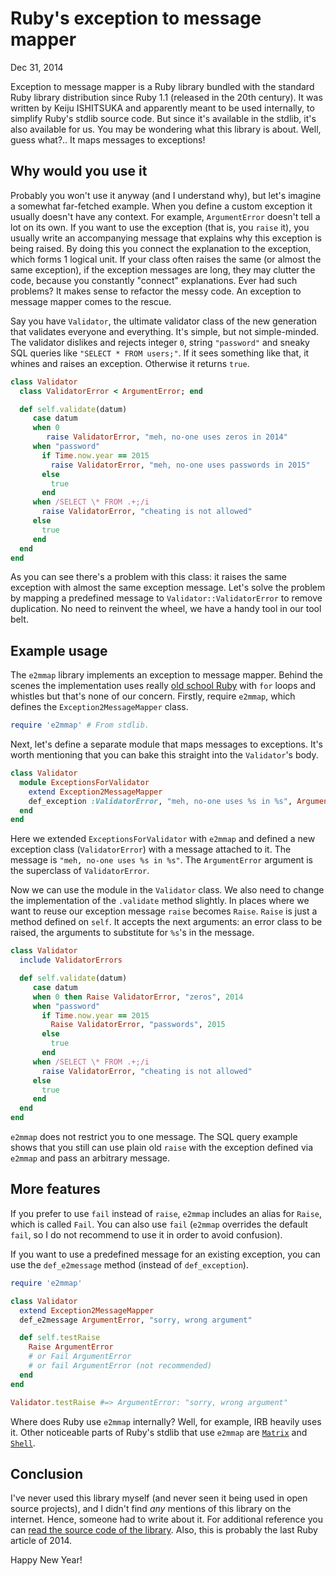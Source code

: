 Ruby's exception to message mapper
==================================

<p class="post__date"><time datetime="2014-12-31">Dec 31, 2014</time></p>

Exception to message mapper is a Ruby library bundled with the standard Ruby library distribution since Ruby 1.1 (released in the 20th century). It was written by Keiju ISHITSUKA and apparently meant to be used internally, to simplify Ruby's stdlib source code. But since it's available in the stdlib, it's also available for us. You may be wondering what this library is about. Well, guess what?.. It maps messages to exceptions!

Why would you use it
--

Probably you won't use it anyway (and I understand why), but let's imagine a somewhat far-fetched example.
When you define a custom exception it usually doesn't have any context. For example, `ArgumentError` doesn't tell a lot on its own.  If you want to use the exception (that is, you `raise` it), you usually write an accompanying message that explains why this exception is being raised. By doing this you connect the explanation to the exception, which forms 1 logical unit. If your class often raises the same (or almost the same exception), if the exception messages are long, they may clutter the code, because you constantly "connect" explanations. Ever had such problems? It makes sense to refactor the messy code. An exception to message mapper comes to the rescue.

Say you have `Validator`, the ultimate validator class of the new generation that validates everyone and everything. It's simple, but not simple-minded. The validator dislikes and rejects integer `0`, string `"password"` and sneaky SQL queries like `"SELECT * FROM users;"`. If it sees something like that, it whines and raises an exception. Otherwise it returns `true`.

```ruby
class Validator
  class ValidatorError < ArgumentError; end

  def self.validate(datum)
     case datum
     when 0
        raise ValidatorError, "meh, no-one uses zeros in 2014"
     when "password"
       if Time.now.year == 2015
         raise ValidatorError, "meh, no-one uses passwords in 2015"
       else
         true
       end
     when /SELECT \* FROM .+;/i
       raise ValidatorError, "cheating is not allowed"
     else
       true
     end
  end
end
```

As you can see there's a problem with this class: it raises the same exception with almost the same exception message. Let's solve the problem by mapping a predefined message to `Validator::ValidatorError` to remove duplication. No need to reinvent the wheel, we have a handy tool in our tool belt.

Example usage
--

The `e2mmap` library implements an exception to message mapper.
Behind the scenes the implementation uses really [old school Ruby][e2mmap] with `for` loops and whistles but that's none of our concern. Firstly, require `e2mmap`, which defines the `Exception2MessageMapper` class.

```ruby
require 'e2mmap' # From stdlib.
```

Next, let's define a separate module that maps messages to exceptions. It's worth mentioning that you can bake this straight into the `Validator`'s body.

```ruby
class Validator
  module ExceptionsForValidator
    extend Exception2MessageMapper
    def_exception :ValidatorError, "meh, no-one uses %s in %s", ArgumentError
  end
end
```

Here we extended `ExceptionsForValidator` with `e2mmap` and defined a new exception class (`ValidatorError`) with a message attached to it. The message is `"meh, no-one uses %s in %s"`. The `ArgumentError` argument is the superclass of `ValidatorError`.

Now we can use the module in the `Validator` class. We also need to change the implementation of the `.validate` method slightly. In places where we want to reuse our exception message `raise` becomes `Raise`. `Raise` is just a method defined on `self`. It accepts the next arguments: an error class to be raised, the arguments to substitute for `%s`'s in the message.

```ruby
class Validator
  include ValidatorErrors

  def self.validate(datum)
     case datum
     when 0 then Raise ValidatorError, "zeros", 2014
     when "password"
       if Time.now.year == 2015
         Raise ValidatorError, "passwords", 2015
       else
         true
       end
     when /SELECT \* FROM .+;/i
       raise ValidatorError, "cheating is not allowed"
     else
       true
     end
  end
end
```

`e2mmap` does not restrict you to one message. The SQL query example shows that you still can use plain old `raise` with the exception defined via `e2mmap` and pass an arbitrary message.

More features
--

If you prefer to use `fail` instead of `raise`, `e2mmap` includes an alias for `Raise`, which is called `Fail`. You can also use `fail` (`e2mmap` overrides the default `fail`, so I do not recommend to use it in order to avoid confusion).

If you want to use a predefined message for an existing exception, you can use the `def_e2message` method (instead of `def_exception`).

```ruby
require 'e2mmap'

class Validator
  extend Exception2MessageMapper
  def_e2message ArgumentError, "sorry, wrong argument"

  def self.testRaise
    Raise ArgumentError
    # or Fail ArgumentError
    # or fail ArgumentError (not recommended)
  end
end

Validator.testRaise #=> ArgumentError: "sorry, wrong argument"
```

Where does Ruby use `e2mmap` internally? Well, for example, IRB heavily uses it. Other noticeable parts of Ruby's stdlib that use `e2mmap` are [`Matrix`][matrix] and [`Shell`][shell].

Conclusion
--

I've never used this library myself (and never seen it being used in open source projects), and I didn't find *any* mentions of this library on the internet. Hence, someone had to write about it. For additional reference you can [read the source code of the library][doc]. Also, this is probably the last Ruby article of 2014.

Happy New Year!

[e2mmap]: https://github.com/ruby/ruby/blob/2afed6eceff2951b949db7ded8167a75b431bad6/lib/e2mmap.rb
[shell]: https://github.com/ruby/ruby/blob/d371e3583e3b1e0692f92343017b62d2628190ff/lib/shell/error.rb
[matrix]: https://github.com/ruby/ruby/blob/969057c95a4d8c26cf58dd99dff3dbface11f1cd/lib/matrix.rb#L16-L25
[doc]: https://github.com/ruby/ruby/blob/trunk/lib/e2mmap.rb
